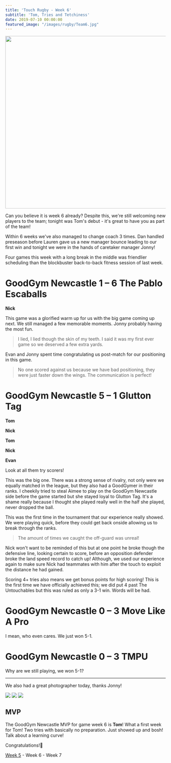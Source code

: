 ```yaml
---
title: 'Touch Rugby - Week 6'
subtitle: 'Tom, Tries and Tetchiness'
date: 2019-07-10 00:00:00
featured_image: "/images/rugby/Team6.jpg"
---
```

<img style = 'width:540px; height: auto' src="/images/rugby/Team6.jpg">

Can you believe it is week 6 already? Despite this, we're still welcoming new players to the team; tonight was Tom's debut - it's great to have you as part of the team!

Within 6 weeks we've also managed to change coach 3 times. Dan handled preseason before Lauren gave us a new manager bounce leading to our first win and tonight we were in the hands of caretaker manager Jonny!

Four games this week with a long break in the middle was friendlier scheduling than the blockbuster back-to-back fitness session of last week. 

  
# GoodGym Newcastle 1 – 6 The Pablo Escaballs

**Nick**

This game was a glorified warm up for us with the big game coming up next. We still managed a few memorable moments. Jonny probably having the most fun.

> I lied, I lied though the skin of my teeth. I said it was my first ever game so we deserved a few extra yards. 

Evan and Jonny spent time congratulating us post-match for our positioning in this game.

> No one scored against us because we have bad positioning, they were just faster down the wings. The communication is perfect!

  
# GoodGym Newcastle 5 – 1 Glutton Tag

**Tom**

**Nick**

**Tom**

**Nick**

**Evan**

Look at all them try scorers! 

This was the big one. There was a strong sense of rivalry, not only were we equally matched in the league, but they also had a GoodGymer in their ranks. I cheekily tried to steal Aimee to play on the GoodGym Newcastle side before the game started but she stayed loyal to Glutton Tag. It's a shame really because I thought she played really well in the half she played, never dropped the ball. 

This was the first time in the tournament that our experience really showed. We were playing quick, before they could get back onside allowing us to break through the ranks. 

> The amount of times we caught the off-guard was unreal!

Nick won't want to be reminded of this but at one point he broke though the defensive line, looking certain to score, before an opposition defender broke the land speed record to catch up! Although, we used our experience again to make sure Nick had teammates with him after the touch to exploit the distance he had gained. 

Scoring 4+ tries also means we get bonus points for high scoring! This is the first time we have officially achieved this; we did put 4 past The Untouchables but this was ruled as only a 3-1 win. Words will be had. 

 
# GoodGym Newcastle 0 – 3 Move Like A Pro

I mean, who even cares. We just won 5-1.


# GoodGym Newcastle 0 – 3 TMPU

Why are we still playing, we won 5-1?


---

We also had a great photographer today, thanks Jonny!

<div class="gallery" data-columns="3">
	<img src="/images/rugby/Action1.jpg">
	<img src="/images/rugby/Action2.jpg">
	<img src="/images/rugby/Action3.jpg">
</div>


## MVP

The GoodGym Newcastle MVP for game week 6 is **Tom**! What a first week for Tom! Two tries with basically no preparation. Just showed up and bosh! Talk about a learning curve!

Congratulations!🎉




[Week 5](/project/rugby5) - Week 6 - Week 7
